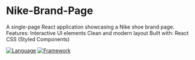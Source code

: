 # Nike-Brand-Page
A single-page React application showcasing a Nike shoe brand page.
Features: Interactive UI elements Clean and modern layout Built with: React CSS (Styled Components)


[![Language](https://img.shields.io/badge/language-JavaScript-yellow.svg)](https://www.javascript.com/)
[![Framework](https://img.shields.io/badge/framework-React-blue.svg)](https://reactjs.org/)
